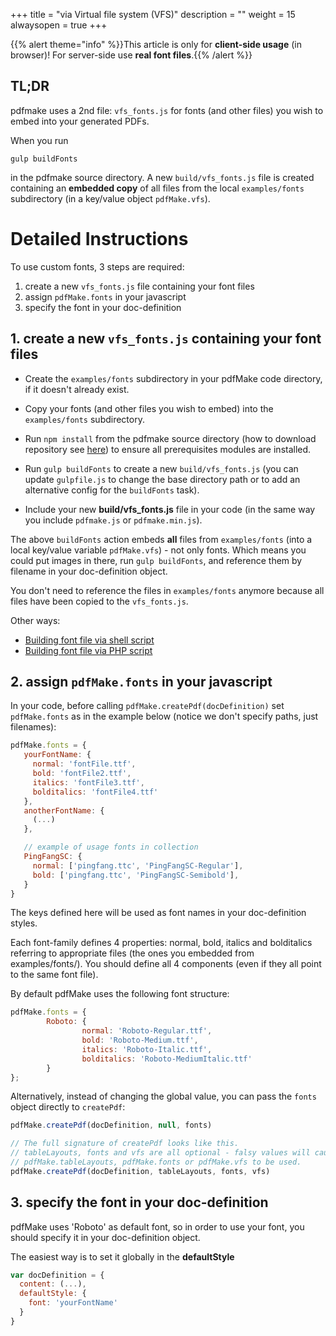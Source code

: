 +++
title = "via Virtual file system (VFS)"
description = ""
weight = 15
alwaysopen = true
+++

{{% alert theme="info" %}}This article is only for **client-side usage** (in browser)! For server-side use **real font files**.{{% /alert %}}

## TL;DR

pdfmake uses a 2nd file: `vfs_fonts.js` for fonts (and other files) you wish to embed into your generated PDFs.

When you run
```
gulp buildFonts
```
in the pdfmake source directory. A new ```build/vfs_fonts.js``` file is created containing an **embedded copy** of all files from the local ```examples/fonts``` subdirectory (in a key/value object `pdfMake.vfs`).

# Detailed Instructions

To use custom fonts, 3 steps are required:

1. create a new `vfs_fonts.js` file containing your font files
1. assign `pdfMake.fonts` in your javascript
1. specify the font in your doc-definition


## 1. create a new `vfs_fonts.js` containing your font files

* Create the ```examples/fonts``` subdirectory in your pdfMake code directory, if it doesn't already exist.

* Copy your fonts (and other files you wish to embed) into the ```examples/fonts``` subdirectory.

* Run ```npm install``` from the pdfmake source directory (how to download repository see [here](/docs/0.2/getting-started/client-side/#repository)) to ensure all prerequisites modules are installed.

* Run ```gulp buildFonts``` to  create a new ```build/vfs_fonts.js``` (you can update `gulpfile.js` to change the base directory path or to add an alternative config for the `buildFonts` task).

* Include your new **build/vfs_fonts.js** file in your code (in the same way you include `pdfmake.js` or `pdfmake.min.js`).

The above `buildFonts` action embeds **all** files from ```examples/fonts``` (into a local key/value variable `pdfMake.vfs`) - not only fonts. Which means you could put images in there, run ```gulp buildFonts```, and reference them by filename in your doc-definition object.

You don't need to reference the files in ```examples/fonts``` anymore because all files have been copied to the `vfs_fonts.js`.

Other ways:

* [Building font file via shell script](/docs/0.2/fonts/custom-fonts-client-side/vfs/shell/)
* [Building font file via PHP script](/docs/0.2/fonts/custom-fonts-client-side/vfs/php/)

## 2. assign `pdfMake.fonts` in your javascript

In your code, before calling `pdfMake.createPdf(docDefinition)` set `pdfMake.fonts` as in the example below (notice we don't specify paths, just filenames):

```javascript
pdfMake.fonts = {
   yourFontName: {
     normal: 'fontFile.ttf',
     bold: 'fontFile2.ttf',
     italics: 'fontFile3.ttf',
     bolditalics: 'fontFile4.ttf'
   },
   anotherFontName: {
     (...)
   },

   // example of usage fonts in collection
   PingFangSC: {
     normal: ['pingfang.ttc', 'PingFangSC-Regular'],
     bold: ['pingfang.ttc', 'PingFangSC-Semibold'],
   }
}
```

The keys defined here will be used as font names in your doc-definition styles.

Each font-family defines 4 properties: normal, bold, italics and bolditalics referring to appropriate files (the ones you embedded from examples/fonts/). You should define all 4 components (even if they all point to the same font file).

By default pdfMake uses the following font structure:

```javascript
pdfMake.fonts = {
        Roboto: {
                normal: 'Roboto-Regular.ttf',
                bold: 'Roboto-Medium.ttf',
                italics: 'Roboto-Italic.ttf',
                bolditalics: 'Roboto-MediumItalic.ttf'
        }
};
```

Alternatively, instead of changing the global value, you can pass the `fonts` object directly to `createPdf`:

```javascript
pdfMake.createPdf(docDefinition, null, fonts)

// The full signature of createPdf looks like this.
// tableLayouts, fonts and vfs are all optional - falsy values will cause
// pdfMake.tableLayouts, pdfMake.fonts or pdfMake.vfs to be used.
pdfMake.createPdf(docDefinition, tableLayouts, fonts, vfs)
```

## 3. specify the font in your doc-definition

pdfMake uses 'Roboto' as default font, so in order to use your font, you should specify it in your doc-definition object.

The easiest way is to set it globally in the **defaultStyle**

```javascript
var docDefinition = {
  content: (...),
  defaultStyle: {
    font: 'yourFontName'
  }
}
```
